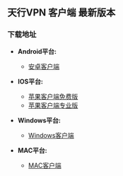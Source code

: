 ## 天行VPN 客户端 最新版本

### 下载地址

- **Android平台:**
   * [安卓客户端](https://github.com/newbreedlimited/TXVPN/raw/master/xsky.txvpn_1.18_web.apk)

- **IOS平台:**
  * [苹果客户端免费版](http://172.104.125.5/ios/iosfree.html)
  * [苹果客户端专业版](http://172.104.125.5/ios/iospro.html)

- **Windows平台:**
    * [Windows客户端](https://github.com/newbreedlimited/TXVPN/raw/master/TxWinVPN.zip)
    
- **MAC平台:** 
   * [MAC客户端](http://172.104.125.5)

